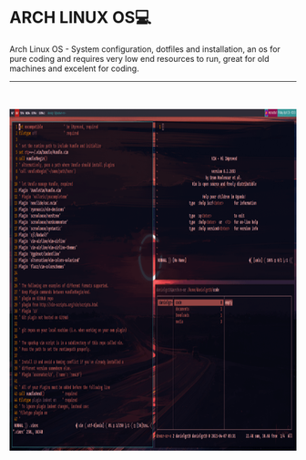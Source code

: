 <h1>ARCH LINUX OS💻</h1>
<p>Arch Linux OS - System configuration, dotfiles and installation, an os for pure coding and requires very low end resources to run, great for old machines and excelent for coding.</p>
<hr>
<br><br>
<img src="dotfiles-arch.gif" height="600px" width="100%">

